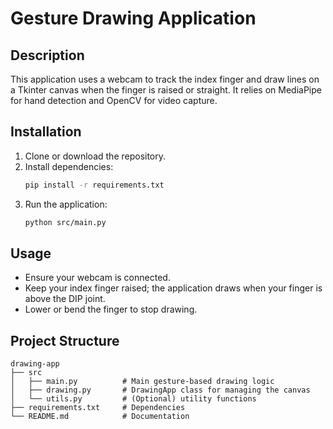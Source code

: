 # Gesture Drawing Application

## Description
This application uses a webcam to track the index finger and draw lines on a Tkinter canvas when the finger is raised or straight. It relies on MediaPipe for hand detection and OpenCV for video capture.

## Installation
1. Clone or download the repository.
2. Install dependencies:
   ```bash
   pip install -r requirements.txt
   ```
3. Run the application:
   ```bash
   python src/main.py
   ```

## Usage
- Ensure your webcam is connected. 
- Keep your index finger raised; the application draws when your finger is above the DIP joint. 
- Lower or bend the finger to stop drawing.

## Project Structure
```
drawing-app
├── src
│   ├── main.py          # Main gesture-based drawing logic
│   ├── drawing.py       # DrawingApp class for managing the canvas
│   └── utils.py         # (Optional) utility functions
├── requirements.txt     # Dependencies
└── README.md            # Documentation
```